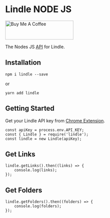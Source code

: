 # Lindle NODE JS
<a href="https://www.buymeacoffee.com/m2kdevelopments" target="_blank">
<img src="https://cdn.buymeacoffee.com/buttons/v2/default-yellow.png" alt="Buy Me A Coffee" style="height: 60px !important;width: 217px !important;" >
</a>


The Nodes JS <a href="https://api.elevenlabs.io/docs">API</a> for Lindle.

## Installation
```
npm i lindle --save
```
or 
```
yarn add lindle
```

## Getting Started
Get your Lindle API key from <a href="https://chrome.google.com/webstore/detail/igkkojjaikfmiibedalhgmfnjohlhmaj">Chrome Extension</a>.

```
const apiKey = process.env.API_KEY;
const { Lindle } = require('lindle');
const lindle = new Lindle(apiKey);
```

## Get Links
```
lindle.getLinks().then((links) => {
    console.log(links);
});
```


## Get Folders
```
lindle.getFolders().then((folders) => {
    console.log(folders);
});
```